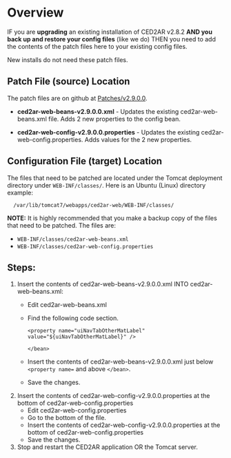 # Overview

IF you are **upgrading** an existing installation of CED2AR v2.8.2 **AND you back up and restore your config files** (like we do) THEN you need to add the contents of the patch files here to your existing config files.

New installs do not need these patch files.

## Patch File (source) Location

The patch files are on github at [Patches/v2.9.0.0](https://github.com/ncrncornell/ced2ar/tree/master/Patches/v2.9.0.0).

* **ced2ar-web-beans-v2.9.0.0.xml** - Updates the existing ced2ar-web-beans.xml file.  Adds 2 new properties to the config bean.

* **ced2ar-web-config-v2.9.0.0.properties** - Updates the existing ced2ar-web-config.properties.  Adds values for the 2 new properties.

## Configuration File (target) Location

The files that need to be patched are located under the Tomcat deployment directory under `WEB-INF/classes/`.  Here is an Ubuntu (Linux) directory example:
  ```
    /var/lib/tomcat7/webapps/ced2ar-web/WEB-INF/classes/
  ```

**NOTE:** It is highly recommended that you make a backup copy of the files that need to be patched.  The files are:

* `WEB-INF/classes/ced2ar-web-beans.xml`
* `WEB-INF/classes/ced2ar-web-config.properties`

## Steps:

1. Insert the contents of ced2ar-web-beans-v2.9.0.0.xml INTO ced2ar-web-beans.xml:
     * Edit ced2ar-web-beans.xml
     * Find the following code section.

        ```
        <property name="uiNavTabOtherMatLabel" value="${uiNavTabOtherMatLabel}" />
    
        </bean>
        ```

     * Insert the contents of ced2ar-web-beans-v2.9.0.0.xml just below `<property name=`  and above `</bean>`.
     * Save the changes.
2. Insert the contents of ced2ar-web-config-v2.9.0.0.properties at the bottom of ced2ar-web-config.properties
     * Edit ced2ar-web-config.properties
     * Go to the bottom of the file.
     * Insert the contents of ced2ar-web-config-v2.9.0.0.properties at the bottom of ced2ar-web-config.properties
     * Save the changes.
3. Stop and restart the CED2AR application OR the Tomcat server.

